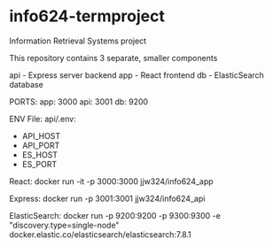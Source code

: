 # info624-termproject
Information Retrieval Systems project

This repository contains 3 separate, smaller components

api - Express server backend
app - React frontend
db - ElasticSearch database

PORTS:
app: 3000
api: 3001
db: 9200

ENV File:
api/.env:
- API_HOST
- API_PORT
- ES_HOST
- ES_PORT

React:
docker run -it -p 3000:3000 jjw324/info624_app

Express:
docker run -p 3001:3001 jjw324/info624_api

ElasticSearch:
docker run -p 9200:9200 -p 9300:9300 -e "discovery.type=single-node" docker.elastic.co/elasticsearch/elasticsearch:7.8.1